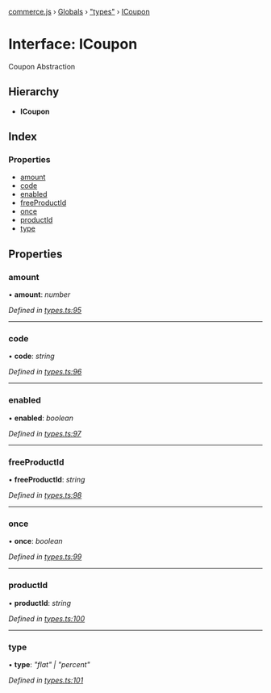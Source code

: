 [commerce.js](../README.md) › [Globals](../globals.md) › ["types"](../modules/_types_.md) › [ICoupon](_types_.icoupon.md)

# Interface: ICoupon

Coupon Abstraction

## Hierarchy

* **ICoupon**

## Index

### Properties

* [amount](_types_.icoupon.md#amount)
* [code](_types_.icoupon.md#code)
* [enabled](_types_.icoupon.md#enabled)
* [freeProductId](_types_.icoupon.md#freeproductid)
* [once](_types_.icoupon.md#once)
* [productId](_types_.icoupon.md#productid)
* [type](_types_.icoupon.md#type)

## Properties

###  amount

• **amount**: *number*

*Defined in [types.ts:95](https://github.com/shopjs/commerce.js/blob/aa05566/src/types.ts#L95)*

___

###  code

• **code**: *string*

*Defined in [types.ts:96](https://github.com/shopjs/commerce.js/blob/aa05566/src/types.ts#L96)*

___

###  enabled

• **enabled**: *boolean*

*Defined in [types.ts:97](https://github.com/shopjs/commerce.js/blob/aa05566/src/types.ts#L97)*

___

###  freeProductId

• **freeProductId**: *string*

*Defined in [types.ts:98](https://github.com/shopjs/commerce.js/blob/aa05566/src/types.ts#L98)*

___

###  once

• **once**: *boolean*

*Defined in [types.ts:99](https://github.com/shopjs/commerce.js/blob/aa05566/src/types.ts#L99)*

___

###  productId

• **productId**: *string*

*Defined in [types.ts:100](https://github.com/shopjs/commerce.js/blob/aa05566/src/types.ts#L100)*

___

###  type

• **type**: *"flat" | "percent"*

*Defined in [types.ts:101](https://github.com/shopjs/commerce.js/blob/aa05566/src/types.ts#L101)*
